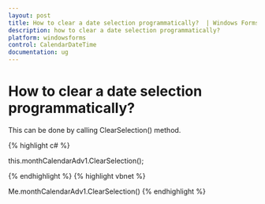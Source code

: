 ```yaml
---
layout: post
title: How to clear a date selection programmatically?  | Windows Forms | Syncfusion
description: how to clear a date selection programmatically? 
platform: windowsforms
control: CalendarDateTime
documentation: ug
---
```

# How to clear a date selection programmatically? 

This can be done by calling ClearSelection() method.



{% highlight c#  %}

this.monthCalendarAdv1.ClearSelection();



{% endhighlight  %}
{% highlight vbnet  %}


Me.monthCalendarAdv1.ClearSelection()
{% endhighlight   %}